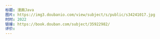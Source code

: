 ```yaml
---
标题: 漫画Java
图片: https://img3.doubanio.com/view/subject/s/public/s34241017.jpg
时时: 2022
链接: https://book.douban.com/subject/35922982/
评价:
---
```


